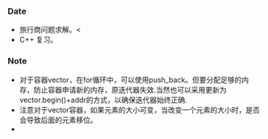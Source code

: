 ### Date
- 旅行商问题求解。< 
- C++ 复习。

### Note
- 对于容器vector，在for循环中，可以使用push_back。但要分配足够的内存，防止容器申请新的内存，原迭代器失效.当然也可以采用更新为vector.begin()+addr的方式，以确保迭代器始终正确.
- 注意对于vector容器，如果元素的大小可变，当改变一个元素的大小时，是否会导致后面的元素移位。
- 
